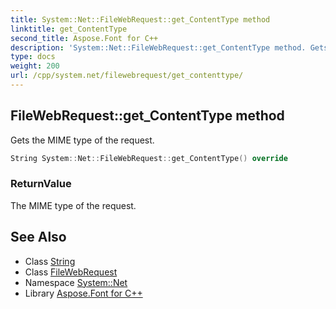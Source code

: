 ```yaml
---
title: System::Net::FileWebRequest::get_ContentType method
linktitle: get_ContentType
second_title: Aspose.Font for C++
description: 'System::Net::FileWebRequest::get_ContentType method. Gets the MIME type of the request in C++.'
type: docs
weight: 200
url: /cpp/system.net/filewebrequest/get_contenttype/
---
```

## FileWebRequest::get_ContentType method


Gets the MIME type of the request.

```cpp
String System::Net::FileWebRequest::get_ContentType() override
```


### ReturnValue

The MIME type of the request.

## See Also

* Class [String](../../../system/string/)
* Class [FileWebRequest](../)
* Namespace [System::Net](../../)
* Library [Aspose.Font for C++](../../../)
